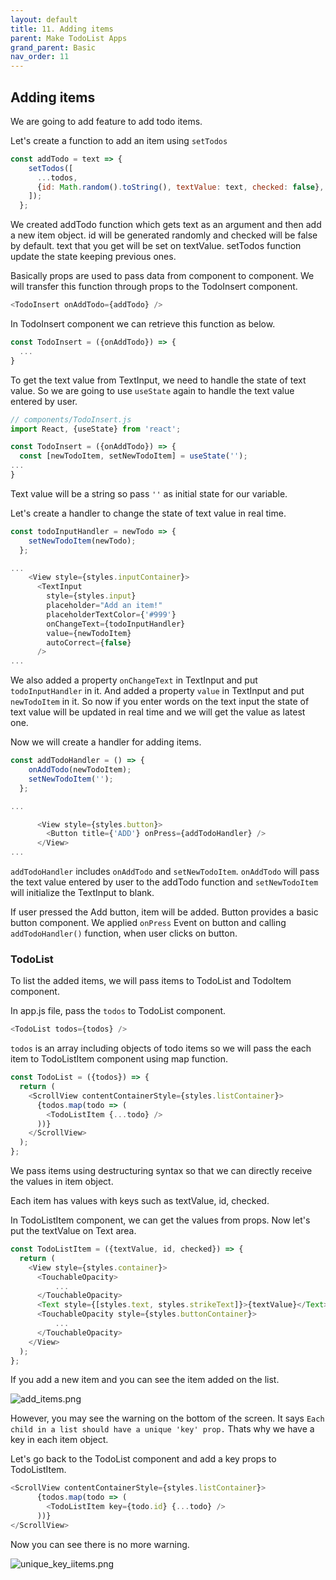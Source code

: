 ```yaml
---
layout: default
title: 11. Adding items
parent: Make TodoList Apps
grand_parent: Basic
nav_order: 11
---
```


## Adding items

We are going to add feature to add todo items.

Let's create a function to add an item using `setTodos`

```js
const addTodo = text => {
    setTodos([
      ...todos,
      {id: Math.random().toString(), textValue: text, checked: false},
    ]);
  };
```

We created addTodo function which gets text as an argument and then add a new item object. id will be generated randomly and checked will be false by default. text that you get will be set on textValue. setTodos function update the state keeping previous ones.

Basically props are used to pass data from component to component. We will transfer this function through props to the TodoInsert component.

```js
<TodoInsert onAddTodo={addTodo} />
```

In TodoInsert component we can retrieve this function as below.

```js
const TodoInsert = ({onAddTodo}) => {
  ...
}
```

To get the text value from TextInput, we need to handle the state of text value. So we are going to use `useState` again to handle the text value entered by user. 

```js
// components/TodoInsert.js
import React, {useState} from 'react';

const TodoInsert = ({onAddTodo}) => {
  const [newTodoItem, setNewTodoItem] = useState('');
...
}
```

Text value will be a string so pass `''` as initial state for our variable.

Let's create a handler to change the state of text value in real time.

```js
const todoInputHandler = newTodo => {
    setNewTodoItem(newTodo);
  };

...
    <View style={styles.inputContainer}>
      <TextInput
        style={styles.input}
        placeholder="Add an item!"
        placeholderTextColor={'#999'}
        onChangeText={todoInputHandler}
        value={newTodoItem}
        autoCorrect={false}
      />
...
```

We also added a property `onChangeText` in TextInput and put `todoInputHandler` in it. And added a property `value` in TextInput and put `newTodoItem` in it. So now if you enter words on the text input the state of text value will be updated in real time and we will get the value as latest one.

Now we will create a handler for adding items.

```js
const addTodoHandler = () => {
    onAddTodo(newTodoItem);
    setNewTodoItem('');
  };

...

      <View style={styles.button}>
        <Button title={'ADD'} onPress={addTodoHandler} />
      </View>
...
```

`addTodoHandler` includes `onAddTodo` and `setNewTodoItem`. `onAddTodo` will pass the text value entered by user to the addTodo function and `setNewTodoItem` will initialize the TextInput to blank.

If user pressed the Add button, item will be added. Button provides a basic button component. We applied `onPress` Event on button and calling `addTodoHandler()` function, when user clicks on button.

### TodoList

To list the added items, we will pass items to TodoList and TodoItem component.

In app.js file, pass the `todos` to TodoList component.

```js
<TodoList todos={todos} />
```

`todos` is an array including objects of todo items so we will pass the each item to TodoListItem component using map function.

```js
const TodoList = ({todos}) => {
  return (
    <ScrollView contentContainerStyle={styles.listContainer}>
      {todos.map(todo => (
        <TodoListItem {...todo} />
      ))}
    </ScrollView>
  );
};
```

We pass items using destructuring syntax so that we can directly receive the values in item object.

Each item has values with keys such as textValue, id, checked.

In TodoListItem component, we can get the values from props. Now let's put the textValue on Text area.

```js
const TodoListItem = ({textValue, id, checked}) => {
  return (
    <View style={styles.container}>
      <TouchableOpacity>
          ...
      </TouchableOpacity>
      <Text style={[styles.text, styles.strikeText]}>{textValue}</Text>
      <TouchableOpacity style={styles.buttonContainer}>
          ...
      </TouchableOpacity>
    </View>
  );
};
```

If you add a new item and you can see the item added on the list.

![](../images/add_items.png "add_items.png")

However, you may see the warning on the bottom of the screen. It says `Each child in a list should have a unique 'key' prop.` Thats why we have a key in each item object.

Let's go back to the TodoList component and add a key props to TodoListItem.

```js
<ScrollView contentContainerStyle={styles.listContainer}>
      {todos.map(todo => (
        <TodoListItem key={todo.id} {...todo} />
      ))}
</ScrollView>
```

Now you can see there is no more warning.

![](../images/unique_key_iitems.png "unique_key_iitems.png")